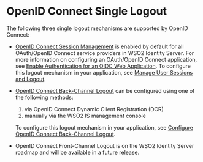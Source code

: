 # OpenID Connect Single Logout

The following three single logout mechanisms are supported by OpenID Connect:  

- [OpenID Connect Session Management]({{base_path}}/references/concepts/authentication/session-management) is enabled by 
  default for all OAuth/OpenID Connect service providers in WSO2 Identity Server. For more information on configuring an 
  OAuth/OpenID Connect application, see [Enable Authentication for an OIDC Web Application]({{base_path}}/guides/login/webapp-oidc). To configure 
  this logout mechanism in your application, see [Manage User Sessions and Logout]({{base_path}}/guides/login/session-management-logout).

- [OpenID Connect Back-Channel Logout]({{base_path}}/references/concepts/authentication/back-channel-logout) can be configured using one of the following methods:
    1. via OpenID Connect Dynamic Client Registration (DCR)
    2. manually via the WSO2 IS management console <br>

    To configure this logout mechanism in your application, see [Configure OpenID Connect Back-Channel Logout]({{base_path}}/guides/login/oidc-backchannel-logout).

- OpenID Connect Front-Channel Logout is on the WSO2 Identity Server roadmap and will be available in a future release.